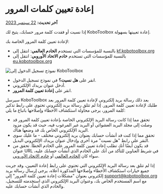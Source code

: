# إعادة تعيين كلمات المرور
**آخر تحديث:** <a href="https://github.com/kobotoolbox/docs/blob/855616c6ac4634f2dc835438697aab6869c7f11a/source/reset_password.md" class="reference">22 سبتمبر 2023</a>

إذا نسيت أو فقدت كلمة مرور حسابك، يتيح لك KoboToolbox إعادة تعيينها بسهولة.

لإعادة تعيين كلمة المرور الخاصة بك:

-   بالنسبة للمؤسسات التي تستخدم **الخادم العالمي**:
    انتقل إلى
    [kf.kobotoolbox.org](https://kf.kobotoolbox.org)
-   بالنسبة للمؤسسات التي تستخدم **خادم الاتحاد الأوروبي**: انتقل
    إلى [eu.kobotoolbox.org](https://eu.kobotoolbox.org)

![نموذج تسجيل الدخول إلى KoboToolbox](/images/resetting_passwords/login_form.png)

-   انقر على **هل نسيت؟** في نموذج تسجيل الدخول.
-   أدخل عنوان بريدك الإلكتروني.
-   انقر على **إعادة تعيين كلمة المرور**.

سيرسل KoboToolbox بعد ذلك رسالة بريد إلكتروني لإعادة تعيين كلمة المرور بعد طلبك لإعادة تعيين كلمة المرور. إذا لم تتلق رسالة بريد إلكتروني تحتوي على رابط تذكير كلمة المرور، يرجى محاولة استكشاف الأخطاء وإصلاحها باتباع ما يلي:

-   تحقق مما إذا كانت رسالة البريد الإلكتروني الخاصة بإعادة تعيين كلمة المرور قد وصلت إلى مجلد البريد العشوائي أو البريد غير المرغوب فيه، حيث قد يكون مزود البريد الإلكتروني الخاص بك قد وضعها هناك.
-   تحقق مما إذا كنت قد أنشأت حسابك بعنوان بريد إلكتروني مختلف - ما عليك سوى النقر على رابط "هل نسيت" مرة أخرى وإدخال عنوان بريدك الإلكتروني البديل.
-   قد يكون أيضًا أنك تطلب إعادة تعيين كلمة المرور على الخادم الخطأ. تحقق من عنوان URL في شريط العناوين للتأكد من أنك على الخادم الذي أنشأت حسابك عليه، سواء كان [الخادم العالمي](https://kf.kobotoolbox.org) أو [خادم الاتحاد الأوروبي](https://eu.kobotoolbox.org).

إذا لم تتلق بعد رسالة البريد الإلكتروني التي تحتوي على رابط إعادة التعيين، وقد جربت جميع خيارات استكشاف الأخطاء وإصلاحها المذكورة أعلاه، يرجى إرسال رسالة بريد إلكتروني بعنوان "مشكلات إعادة تعيين كلمة المرور" إلى [support@kobotoolbox.org](mailto:support@kobotoolbox.org) مع اسم المستخدم الخاص بك، وعنوان البريد الإلكتروني الذي استخدمته للتسجيل، والخادم الذي أنشأت حسابك عليه.